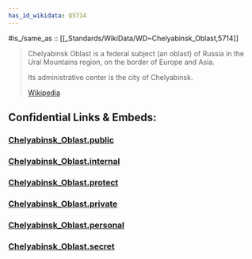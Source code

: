 ```yaml
---
has_id_wikidata: Q5714
---
```


#is_/same_as :: [[_Standards/WikiData/WD~Chelyabinsk_Oblast,5714]] 


> Chelyabinsk Oblast is a federal subject (an oblast) of Russia in the Ural Mountains region, 
> on the border of Europe and Asia. 
> 
> Its administrative center is the city of Chelyabinsk.
>
> [Wikipedia](https://en.wikipedia.org/wiki/Chelyabinsk%20Oblast) 




## Confidential Links & Embeds: 

### [Chelyabinsk_Oblast.public](/_public/\Earth\Continent\Europe\Europe~East\Russia\SiberiaChelyabinsk_Oblast.public.md) 

### [Chelyabinsk_Oblast.internal](/_internal/\Earth\Continent\Europe\Europe~East\Russia\SiberiaChelyabinsk_Oblast.internal.md) 

### [Chelyabinsk_Oblast.protect](/_protect/\Earth\Continent\Europe\Europe~East\Russia\SiberiaChelyabinsk_Oblast.protect.md) 

### [Chelyabinsk_Oblast.private](/_private/\Earth\Continent\Europe\Europe~East\Russia\SiberiaChelyabinsk_Oblast.private.md) 

### [Chelyabinsk_Oblast.personal](/_personal/\Earth\Continent\Europe\Europe~East\Russia\SiberiaChelyabinsk_Oblast.personal.md) 

### [Chelyabinsk_Oblast.secret](/_secret/\Earth\Continent\Europe\Europe~East\Russia\SiberiaChelyabinsk_Oblast.secret.md)


